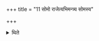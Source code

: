 +++
title = "11 सोमो राजेत्यभिमन्त्र्य सोमस्य"

+++

<details><summary>थिते</summary>

सोमो राजेत्यभिमन्त्र्य सोमस्य त्वा द्युम्नेनाभिषिञ्चामीति ११
</details>
